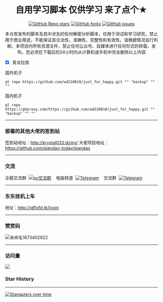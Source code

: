 <div align="center">
<h1 align="center">自用学习脚本 仅供学习 来了点个★</h1>

<a href="https://github.com/wd210010/just_for_happy/stargazers"><img alt="GitHub Repo stars" src="https://img.shields.io/github/stars/wd210010/just_for_happy?color=yellow&logo=riseup&logoColor=yellow&style=flat-square"></a>
<a href="https://github.com/wd210010/just_for_happy/network/members"><img alt="GitHub forks" src="https://img.shields.io/github/forks/wd210010/just_for_happy?color=orange&style=flat-square"></a>
<a href="https://github.com/wd210010/just_for_happy/issues"><img alt="GitHub issues" src="https://img.shields.io/github/issues/wd210010/just_for_happy?color=red&style=flat-square"></a>
</div>


<div align="center">
本仓库发布的脚本及其中涉及的任何解密分析脚本，仅用于测试和学习研究，禁止用于商业用途，不能保证其合法性，准确性，完整性和有效性，请根据情况自行判断。本项目内所有资源文件，禁止任何公众号、自媒体进行任何形式的转载、发布。您必须在下载后的24小时内从计算机或手机中完全删除以上内容
</div>


- [x] 青龙拉库

国外机子
```
ql repo https://github.com/wd210010/just_for_happy.git "" "backup" "" ""
```
国内机子
```
ql repo https://ghproxy.com/https://github.com/wd210010/just_for_happy.git "" "backup" "" ""
```

------------------------------------------------
### 部署的其他大佬的签到站

签到站地址：http://krystal033.tk/my/ 
大佬项目地址： https://github.com/qiandao-today/qiandao

------------------------------------------------
### 交流

企鹅交流群&nbsp;&nbsp;<a target="_blank" href="https://qm.qq.com/cgi-bin/qm/qr?k=ONL0HlPcYXZ02Evw89STPtEHe-6YPa-E&jump_from=webapi&authKey=p/l8KOlojfCDISWXs5Cv/90Cl+yUMEarxoPTgOFATEpWYPzhIoQthCPZ0W2IFq4S"><img border="0" src="https://img.tukuppt.com/png_preview/00/40/12/mbJ6HJWIde.jpg!/fw/780" alt="py交流群" title="py交流群"></a>
&nbsp;&nbsp;&nbsp;电报频道&nbsp;&nbsp;<a href="https://t.me/wd210010_1"><img alt="Telegram" src="https://img.shields.io/badge/chat-telegram-blue.svg?logo=telegram&style=flat-square"/></a> 
&nbsp;&nbsp;&nbsp;交流群&nbsp;&nbsp;[![Telegram](https://img.shields.io/static/v1?label=Telegram&message=Chat&color=0088cc)](https://t.me/+XSi9N-Nf3cFhODJl)

------------------------------------------------
### 东东挂机上车

地址：http://jdflxfd.tk/login 

------------------------------------------------
### 赞赏码

![未命名1673402622](https://user-images.githubusercontent.com/76995206/211700923-39913716-be27-4c26-8831-5dca15ecefc2.png)

------------------------------------------------
### 访问量

![](http://profile-counter.glitch.me/wd210010/count.svg)

### Star History
------------------------------------------------
[![Stargazers over time](https://starchart.cc/wd210010/just_for_happy.svg)](https://starchart.cc/wd210010/just_for_happy)
